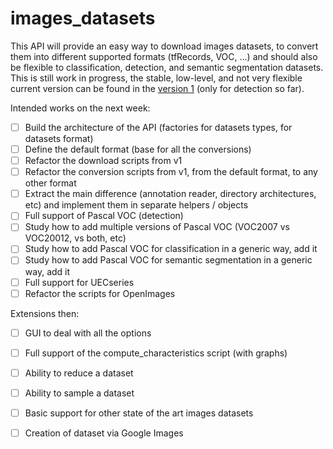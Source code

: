 # images_datasets

This API will provide an easy way to download images datasets, to convert them into different supported formats (tfRecords, VOC, ...) and should also be flexible to classification, detection, and semantic segmentation datasets.
This is still work in progress, the stable, low-level, and not very flexible current version can be found in the [version 1](https://github.com/pierre-ecarlat/datasets.git) (only for detection so far).

Intended works on the next week:
- [ ] Build the architecture of the API (factories for datasets types, for datasets format)
- [ ] Define the default format (base for all the conversions)
- [ ] Refactor the download scripts from v1
- [ ] Refactor the conversion scripts from v1, from the default format, to any other format
- [ ] Extract the main difference (annotation reader, directory architectures, etc) and implement them in separate helpers / objects
- [ ] Full support of Pascal VOC (detection)
- [ ] Study how to add multiple versions of Pascal VOC (VOC2007 vs VOC20012, vs both, etc)
- [ ] Study how to add Pascal VOC for classification in a generic way, add it
- [ ] Study how to add Pascal VOC for semantic segmentation in a generic way, add it
- [ ] Full support for UECseries
- [ ] Refactor the scripts for OpenImages

Extensions then:
- [ ] GUI to deal with all the options
- [ ] Full support of the compute_characteristics script (with graphs)
- [ ] Ability to reduce a dataset
- [ ] Ability to sample a dataset
- [ ] Basic support for other state of the art images datasets
- [ ] Creation of dataset via Google Images



